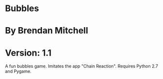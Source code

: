 # Bubbles
# By Brendan Mitchell
# Version: 1.1
A fun bubbles game. Imitates the app "Chain Reaction". Requires Python 2.7 and Pygame.
